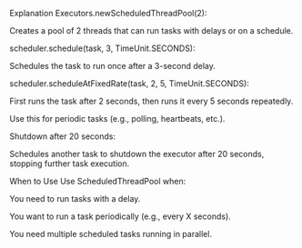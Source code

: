  Explanation
Executors.newScheduledThreadPool(2):

Creates a pool of 2 threads that can run tasks with delays or on a schedule.

scheduler.schedule(task, 3, TimeUnit.SECONDS):

Schedules the task to run once after a 3-second delay.

scheduler.scheduleAtFixedRate(task, 2, 5, TimeUnit.SECONDS):

First runs the task after 2 seconds, then runs it every 5 seconds repeatedly.

Use this for periodic tasks (e.g., polling, heartbeats, etc.).

Shutdown after 20 seconds:

Schedules another task to shutdown the executor after 20 seconds, stopping further task execution.



When to Use
Use ScheduledThreadPool when:

You need to run tasks with a delay.

You want to run a task periodically (e.g., every X seconds).

You need multiple scheduled tasks running in parallel.